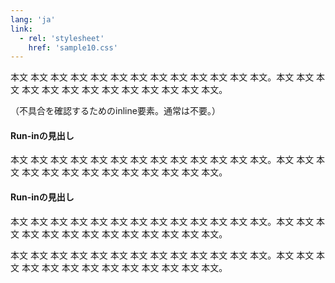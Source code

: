 ```yaml
---
lang: 'ja'
link:
  - rel: 'stylesheet'
    href: 'sample10.css'
---
```

本文 本文 本文 本文 本文 本文 本文 本文 本文 本文 本文 本文 本文。本文 本文 本文 本文 本文 本文 本文 本文 本文 本文 本文 本文 本文。

<span>（不具合を確認するためのinline要素。通常は不要。）</span>

#### Run-inの見出し ####

本文 本文 本文 本文 本文 本文 本文 本文 本文 本文 本文 本文 本文。本文 本文 本文 本文 本文 本文 本文 本文 本文 本文 本文 本文 本文。

#### Run-inの見出し ####

本文 本文 本文 本文 本文 本文 本文 本文 本文 本文 本文 本文 本文。本文 本文 本文 本文 本文 本文 本文 本文 本文 本文 本文 本文 本文。

本文 本文 本文 本文 本文 本文 本文 本文 本文 本文 本文 本文 本文。本文 本文 本文 本文 本文 本文 本文 本文 本文 本文 本文 本文 本文。
